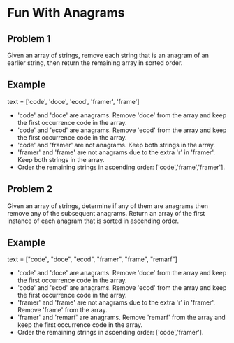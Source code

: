 # Fun With Anagrams

## Problem 1

Given an array of strings, remove each string that is an anagram of an earlier string, then return the remaining array in sorted order.

## Example

text = ['code', 'doce', 'ecod', 'framer', 'frame']

- 'code' and 'doce' are anagrams. Remove 'doce' from the array and keep the first occurrence code in the array.
- 'code' and 'ecod' are anagrams. Remove 'ecod' from the array and keep the first occurrence code in the array.
- 'code' and 'framer' are not anagrams. Keep both strings in the array.
- 'framer' and 'frame' are not anagrams due to the extra 'r' in 'framer'. Keep both strings in the array.
- Order the remaining strings in ascending order: ['code','frame','framer'].

## Problem 2

Given an array of strings, determine if any of them are anagrams then remove any of the subsequent anagrams.
Return an array of the first instance of each anagram that is sorted in ascending order.

## Example

text = ["code", "doce", "ecod", "framer", "frame", "remarf"]

- 'code' and 'doce' are anagrams. Remove 'doce' from the array and keep the first occurrence code in the array.
- 'code' and 'ecod' are anagrams. Remove 'ecod' from the array and keep the first occurrence code in the array.
- 'framer' and 'frame' are not anagrams due to the extra 'r' in 'framer'. Remove 'frame' from the array.
- 'framer' and 'remarf' are anagrams. Remove 'remarf' from the array and keep the first occurrence code in the array.
- Order the remaining strings in ascending order: ['code','framer'].
